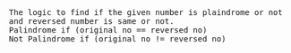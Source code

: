 <pre>
  The logic to find if the given number is plaindrome or not is to reverse the given number and check if orginal no
  and reversed number is same or not.
  Palindrome if (original no == reversed no)
  Not Palindrome if (original no != reversed no)
</pre>
